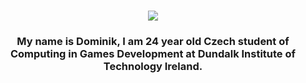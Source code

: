 <h1 align="center">
    <img src="https://readme-typing-svg.herokuapp.com/?font=Monospace&size=35&center=true&vCenter=true&width=500&height=70&duration=4000&lines=Welcome+to+Domm's+Profile;" />
</h1>

<h3 align="center">My name is Dominik, I am 24 year old Czech student of Computing in Games Development at Dundalk Institute of Technology Ireland.</h3>

